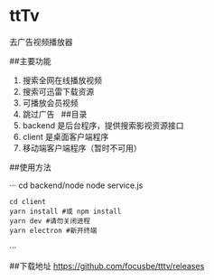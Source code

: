# ttTv

去广告视频播放器

##主要功能
1. 搜索全网在线播放视频
2. 搜索可迅雷下载资源
3. 可播放会员视频
3. 跳过广告
 
##目录
1. backend 是后台程序，提供搜索影视资源接口
2. client 是桌面客户端程序
3. 移动端客户端程序（暂时不可用）

##使用方法

···
    cd backend/node
    node service.js
    
    cd client
    yarn install #或 npm install
    yarn dev #请勿关闭进程
    yarn electron #新开终端
···


##下载地址
https://github.com/focusbe/tttv/releases 

